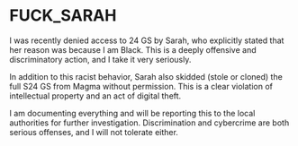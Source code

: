 # FUCK_SARAH

I was recently denied access to 24 GS by Sarah, who explicitly stated that her reason was because I am Black. This is a deeply offensive and discriminatory action, and I take it very seriously.

In addition to this racist behavior, Sarah also skidded (stole or cloned) the full S24 GS from Magma without permission. This is a clear violation of intellectual property and an act of digital theft.

I am documenting everything and will be reporting this to the local authorities for further investigation. Discrimination and cybercrime are both serious offenses, and I will not tolerate either.
